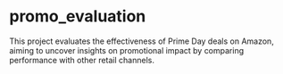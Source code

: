# promo_evaluation
This project evaluates the effectiveness of Prime Day deals on Amazon, aiming to uncover insights on promotional impact by comparing performance with other retail channels.
